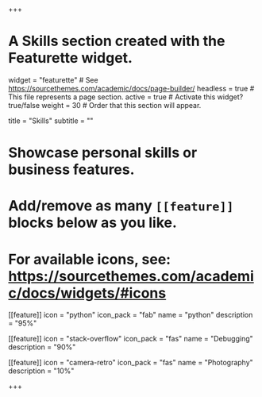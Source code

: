 +++
# A Skills section created with the Featurette widget.
widget = "featurette"  # See https://sourcethemes.com/academic/docs/page-builder/
headless = true  # This file represents a page section.
active = true  # Activate this widget? true/false
weight = 30  # Order that this section will appear.

title = "Skills"
subtitle = ""

# Showcase personal skills or business features.
# 
# Add/remove as many `[[feature]]` blocks below as you like.
# 
# For available icons, see: https://sourcethemes.com/academic/docs/widgets/#icons

[[feature]]
  icon = "python"
  icon_pack = "fab"
  name = "python"
  description = "95%"
  
[[feature]]
  icon = "stack-overflow"
  icon_pack = "fas"
  name = "Debugging"
  description = "90%"  
  
[[feature]]
  icon = "camera-retro"
  icon_pack = "fas"
  name = "Photography"
  description = "10%"

+++

